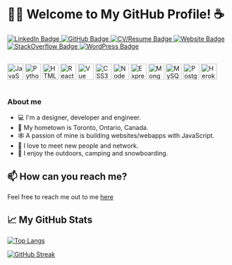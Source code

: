 <h1>👨‍💻 Welcome to My GitHub Profile! ☕️</h1>


<div id="badges">
  <a href="https://www.linkedin.com/in/joshrlehman/">
    <img src="https://img.shields.io/badge/LinkedIn-blue?style=for-the-badge&logo=linkedin&logoColor=white" alt="LinkedIn Badge"/>
  </a>
  <a href="https://github.com/joshl26">
    <img src="https://img.shields.io/badge/GitHub-black?style=for-the-badge&logo=github&logoColor=white" alt="GitHub Badge"/>
  </a>
  <a href="http://joshlehman.ca/">
    <img src="https://img.shields.io/badge/CV/Resume-darkgreen?style=for-the-badge&logo=cv/resume&logoColor=white" alt="CV/Resume Badge"/>
  </a>
  <a href="http://blackrock3d.ca">
    <img src="https://img.shields.io/badge/Website-brown?style=for-the-badge&logo=website&logoColor=white" alt="Website Badge"/>
  </a>
  <a href="[https://github.com/joshl2](https://stackoverflow.com/users/8840442/josh-lehman)">
    <img src="https://img.shields.io/badge/StackOverflow-orange?style=for-the-badge&logo=stackoverflow&logoColor=white" alt="StackOverflow Badge"/>
  </a>
  <a href="http://blackrock3d.ca">
    <img src="https://img.shields.io/badge/WordPress-darkblue?style=for-the-badge&logo=wordpress&logoColor=white&theme=dark" alt="WordPress Badge"/>
  </a>
</div>
<br/>
<p align="left">
<a href="https://developer.mozilla.org/en-US/docs/Web/JavaScript" target="_blank" rel="noreferrer"><img src="https://raw.githubusercontent.com/danielcranney/readme-generator/main/public/icons/skills/javascript-colored.svg" width="36" height="36" alt="JavaScript" /></a>
<a href="https://www.python.org/" target="_blank" rel="noreferrer"><img src="https://raw.githubusercontent.com/danielcranney/readme-generator/main/public/icons/skills/python-colored.svg" width="36" height="36" alt="Python" /></a>
<a href="https://developer.mozilla.org/en-US/docs/Glossary/HTML5" target="_blank" rel="noreferrer"><img src="https://raw.githubusercontent.com/danielcranney/readme-generator/main/public/icons/skills/html5-colored.svg" width="36" height="36" alt="HTML5" /></a>
<a href="https://reactjs.org/" target="_blank" rel="noreferrer"><img src="https://raw.githubusercontent.com/danielcranney/readme-generator/main/public/icons/skills/react-colored.svg" width="36" height="36" alt="React" /></a>
<a href="https://vuejs.org/" target="_blank" rel="noreferrer"><img src="https://raw.githubusercontent.com/danielcranney/readme-generator/main/public/icons/skills/vuejs-colored.svg" width="36" height="36" alt="Vue" /></a>
<a href="https://www.w3.org/TR/CSS/#css" target="_blank" rel="noreferrer"><img src="https://raw.githubusercontent.com/danielcranney/readme-generator/main/public/icons/skills/css3-colored.svg" width="36" height="36" alt="CSS3" /></a>
<a href="https://nodejs.org/en/" target="_blank" rel="noreferrer"><img src="https://raw.githubusercontent.com/danielcranney/readme-generator/main/public/icons/skills/nodejs-colored.svg" width="36" height="36" alt="NodeJS" /></a>
<a href="https://expressjs.com/" target="_blank" rel="noreferrer"><img src="https://raw.githubusercontent.com/danielcranney/readme-generator/main/public/icons/skills/express-colored.svg" width="36" height="36" alt="Express" /></a>
<a href="https://www.mongodb.com/" target="_blank" rel="noreferrer"><img src="https://raw.githubusercontent.com/danielcranney/readme-generator/main/public/icons/skills/mongodb-colored.svg" width="36" height="36" alt="MongoDB" /></a>
<a href="https://www.mysql.com/" target="_blank" rel="noreferrer"><img src="https://raw.githubusercontent.com/danielcranney/readme-generator/main/public/icons/skills/mysql-colored.svg" width="36" height="36" alt="MySQL" /></a>
<a href="https://www.postgresql.org/" target="_blank" rel="noreferrer"><img src="https://raw.githubusercontent.com/danielcranney/readme-generator/main/public/icons/skills/postgresql-colored.svg" width="36" height="36" alt="PostgreSQL" /></a>
<a href="https://www.heroku.com/" target="_blank" rel="noreferrer"><img src="https://raw.githubusercontent.com/danielcranney/readme-generator/main/public/icons/skills/heroku-colored.svg" width="36" height="36" alt="Heroku" /></a>
</p>

<div id = "badges">
  <a>
    <img src="https://komarev.com/ghpvc/?username=joshl26&style=flat-square&color=blue" alt=""/>
  </a>
</div>

### About me

- 💻 I'm a designer, developer and engineer.
- 📍 My hometown is Toronto, Ontario, Canada.
- 🕸️ A passion of mine is building websites/webapps with JavaScript.
- 🤝 I love to meet new people and network.
- 🎾 I enjoy the outdoors, camping and snowboarding.

## 📫 How can you reach me?

Feel free to reach me out to me [here](http://joshlehman.ca/contact)

## 📈 My GitHub Stats

[![Top Langs](https://github-readme-stats.vercel.app/api/top-langs/?username=joshl26&layout=compact&theme=prussian&hide_border=true)](https://github.com/anuraghazra/github-readme-stats) 

[![GitHub Streak](https://streak-stats.demolab.com/?user=joshl26&theme=prussian&hide_border=true&currStreakNum=2FD3EB&fire=pink&sideLabels=F00&date_format=[Y.]n.j)](https://git.io/streak-stats)

